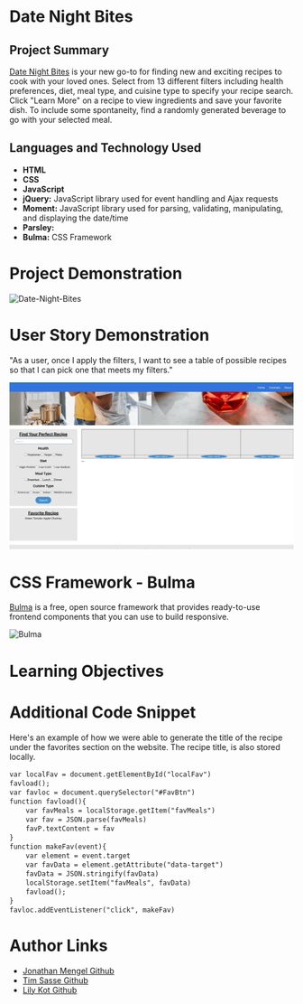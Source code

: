 # Date Night Bites

## Project Summary

[Date Night Bites](https://lilyannekot.github.io/date-night-bites/) is your new go-to for finding new and exciting recipes to cook with your loved ones. Select from 13 different filters including health preferences, diet, meal type, and cuisine type to specify your recipe search. Click "Learn More" on a recipe to view ingredients and save your favorite dish. To include some spontaneity, find a randomly generated beverage to go with your selected meal.

## Languages and Technology Used

* **HTML**
* **CSS**
* **JavaScript**
* **jQuery:** JavaScript library used for event handling and Ajax requests
* **Moment:** JavaScript library used for parsing, validating, manipulating, and displaying the date/time
* **Parsley:** 
* **Bulma:** CSS Framework

# Project Demonstration

![Date-Night-Bites](Assets/Images/Project-Demo.gif)

# User Story Demonstration

"As a user, once I apply the filters, I want to see a table of possible recipes so that I can pick one that meets my filters."

![User Story Gif](Assets/Images/User-Story-3.gif)

# CSS Framework - Bulma

[Bulma](https://bulma.io/documentation/) is a free, open source framework that provides ready-to-use frontend components that you can use to build responsive.

![Bulma](Assets/Images/Screen-Responsiveness-Gif.gif)

# Learning Objectives

# Additional Code Snippet

Here's an example of how we were able to generate the title of the recipe under the favorites section on the website. The recipe title, is also stored locally.

```
var localFav = document.getElementById("localFav")
favload();
var favloc = document.querySelector("#FavBtn")
function favload(){
    var favMeals = localStorage.getItem("favMeals")
    var fav = JSON.parse(favMeals)
    favP.textContent = fav
}
function makeFav(event){
    var element = event.target
    var favData = element.getAttribute("data-target")
    favData = JSON.stringify(favData)
    localStorage.setItem("favMeals", favData)
    favload();
}
favloc.addEventListener("click", makeFav)
```

# Author Links

* [Jonathan Mengel Github](https://github.com/digggggg)
* [Tim Sasse Github](https://github.com/timcs1274)
* [Lily Kot Github](https://github.com/lilyannekot)